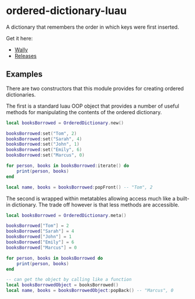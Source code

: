# ordered-dictionary-luau

A dictionary that remembers the order in which keys were first inserted.

Get it here:

* [Wally](https://wally.run/package/egomoose/ordered-dictionary)
* [Releases](https://github.com/EgoMoose/ordered-dictionary-luau/releases)

## Examples

There are two constructors that this module provides for creating ordered dictionaries.

The first is a standard luau OOP object that provides a number of useful methods for manipulating the contents of the ordered dictionary.

```lua
local booksBorrowed = OrderedDictionary.new()

booksBorrowed:set("Tom", 2)
booksBorrowed:set("Sarah", 4)
booksBorrowed:set("John", 1)
booksBorrowed:set("Emily", 6)
booksBorrowed:set("Marcus", 0)

for person, books in booksBorrowed:iterate() do
	print(person, books)
end

local name, books = booksBorrowed:popFront() -- "Tom", 2
```

The second is wrapped within metatables allowing access much like a built-in dictionary. The trade off however is that less methods are accessible.

```lua
local booksBorrowed = OrderedDictionary.meta()

booksBorrowed["Tom"] = 2
booksBorrowed["Sarah"] = 4
booksBorrowed["John"] = 1
booksBorrowed["Emily"] = 6
booksBorrowed["Marcus"] = 0

for person, books in booksBorrowed do
	print(person, books)
end

-- can get the object by calling like a function
local booksBorrowedObject = booksBorrowed()
local name, books = booksBorrowedObject:popBack() -- "Marcus", 0
```
